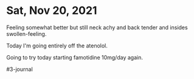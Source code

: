 # Sat, Nov 20, 2021
Feeling somewhat better but still neck achy and back tender and insides swollen-feeling. 

Today I'm going entirely off the atenolol. 

Going to try today starting famotidine 10mg/day again. 


#3-journal